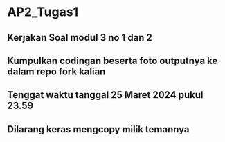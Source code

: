 # AP2_Tugas1

## Kerjakan Soal modul 3 no 1 dan 2
## Kumpulkan codingan beserta foto outputnya ke dalam repo fork kalian
## Tenggat waktu tanggal 25 Maret 2024 pukul 23.59
## Dilarang keras mengcopy milik temannya
